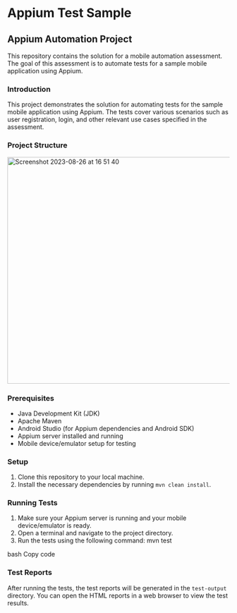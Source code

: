# Appium Test Sample

## Appium Automation Project

This repository contains the solution for a mobile automation assessment. The goal of this assessment is to automate tests for a sample mobile application using Appium.

### Introduction

This project demonstrates the solution for automating tests for the sample mobile application using Appium. The tests cover various scenarios such as user registration, login, and other relevant use cases specified in the assessment.

### Project Structure


<img width="514" alt="Screenshot 2023-08-26 at 16 51 40" src="https://github.com/wilsooon16/appium-test-sample/assets/45891415/4e507ef8-4354-4623-84a1-126771ffca9d">

### Prerequisites

- Java Development Kit (JDK)
- Apache Maven
- Android Studio (for Appium dependencies and Android SDK)
- Appium server installed and running
- Mobile device/emulator setup for testing

### Setup

1. Clone this repository to your local machine.
2. Install the necessary dependencies by running `mvn clean install`.

### Running Tests

1. Make sure your Appium server is running and your mobile device/emulator is ready.
2. Open a terminal and navigate to the project directory.
3. Run the tests using the following command:
mvn test

bash
Copy code

### Test Reports

After running the tests, the test reports will be generated in the `test-output` directory. You can open the HTML reports in a web browser to view the test results.
